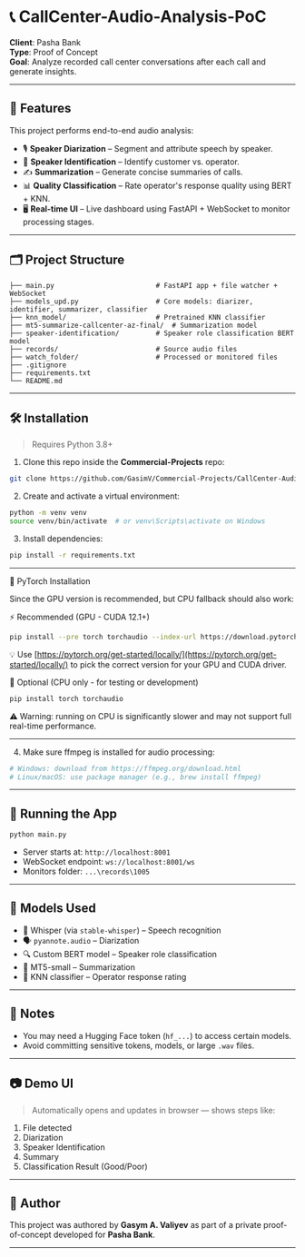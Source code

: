 # 📞 CallCenter-Audio-Analysis-PoC

**Client**: Pasha Bank  
**Type**: Proof of Concept  
**Goal**: Analyze recorded call center conversations after each call and generate insights.

---

## 🚀 Features

This project performs end-to-end audio analysis:

- 🎙️ **Speaker Diarization** – Segment and attribute speech by speaker.
- 🧠 **Speaker Identification** – Identify customer vs. operator.
- ✍️ **Summarization** – Generate concise summaries of calls.
- 📊 **Quality Classification** – Rate operator's response quality using BERT + KNN.
- 🖥️ **Real-time UI** – Live dashboard using FastAPI + WebSocket to monitor processing stages.

---

## 🗂️ Project Structure

```
├── main.py                         # FastAPI app + file watcher + WebSocket
├── models_upd.py                   # Core models: diarizer, identifier, summarizer, classifier
├── knn_model/                      # Pretrained KNN classifier
├── mt5-summarize-callcenter-az-final/  # Summarization model
├── speaker-identification/         # Speaker role classification BERT model
├── records/                        # Source audio files
├── watch_folder/                   # Processed or monitored files
├── .gitignore
├── requirements.txt
└── README.md
```

---

## 🛠️ Installation

> Requires Python 3.8+

1. Clone this repo inside the **Commercial-Projects** repo:
```bash
git clone https://github.com/GasimV/Commercial-Projects/CallCenter-Audio-Analysis-PoC.git
```

2. Create and activate a virtual environment:
```bash
python -m venv venv
source venv/bin/activate  # or venv\Scripts\activate on Windows
```

3. Install dependencies:
```bash
pip install -r requirements.txt
```
---

🧩 PyTorch Installation

Since the GPU version is recommended, but CPU fallback should also work:

⚡ Recommended (GPU - CUDA 12.1+)

```bash
pip install --pre torch torchaudio --index-url https://download.pytorch.org/whl/nightly/cu128
```

💡 Use [https://pytorch.org/get-started/locally/](https://pytorch.org/get-started/locally/) to pick the correct version for your GPU and CUDA driver.

🐢 Optional (CPU only - for testing or development)

```bash
pip install torch torchaudio
```

⚠️ Warning: running on CPU is significantly slower and may not support full real-time performance.

---

4. Make sure ffmpeg is installed for audio processing:
```bash
# Windows: download from https://ffmpeg.org/download.html
# Linux/macOS: use package manager (e.g., brew install ffmpeg)
```

---

## 🧪 Running the App

```bash
python main.py
```

- Server starts at: `http://localhost:8001`
- WebSocket endpoint: `ws://localhost:8001/ws`
- Monitors folder: `...\records\1005`

---

## 🧠 Models Used

- 🤖 Whisper (via `stable-whisper`) – Speech recognition
- 🗣️ `pyannote.audio` – Diarization
- 🔍 Custom BERT model – Speaker role classification
- 📝 MT5-small – Summarization
- 🎯 KNN classifier – Operator response rating

---

## 📌 Notes

- You may need a Hugging Face token (`hf_...`) to access certain models.
- Avoid committing sensitive tokens, models, or large `.wav` files.

---

## 📷 Demo UI

> Automatically opens and updates in browser — shows steps like:
1. File detected
2. Diarization
3. Speaker Identification
4. Summary
5. Classification Result (Good/Poor)

---

## 👤 Author

This project was authored by **Gasym A. Valiyev** as part of a private proof-of-concept developed for **Pasha Bank**.

---
